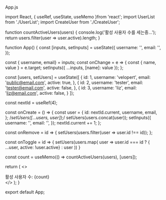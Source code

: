 App.js

import React, { useRef, useState, useMemo }from 'react';
import UserList from './UserList';
import CreateUser from './CreateUser';

function countActiveUsers(users) {
  console.log('활성 사용자 수를 세는중...');
  return users.filter(user => user.active).length;
}

function App() {
  const [inputs, setInputs] = useState({
    username: '',
    email: '',
  });

  const { username, email} = inputs;
  const onChange = e => {
    const { name, value } = e.target;
    setInputs({
      ...inputs,
      [name]: value
    });
  };

  const [users, setUsers] = useState([
    {
        id: 1,
        username: 'velopert',
        email: 'public@email.com',
        active: true,
    },
    {
        id: 2,
        username: 'tester',
        email: 'tester@email.com',
        active: false,
    },
    {
        id: 3,
        username: 'liz',
        email: 'liz@email.com',
        active: false,
    }
  ]);

  const nextId = useRef(4);

  const onCreate = () => {
    const user = {
      id: nextId.current,
      username,
      email,
    };
    /*setUsers([...users, user]);*/
    setUsers(users.concat(user));
    setInputs({
      username: '',
      email: '',
    });
    nextId.current += 1;
  };

  const onRemove = id => {
    setUsers(users.filter(user => user.id !== id));
  };

  const onToggle = id => {
    setUsers(users.map(
      user => user.id === id
        ? { ...user, active: !user.active}
        : user
    ))
  }

  const count = useMemo(() => countActiveUsers(users), [users]);

  return (
    <>
      <CreateUser
        username={username}
        email={email}
        onChange={onChange}
        onCreate={onCreate}
      />
      <UserList users={users} onRemove={onRemove} onToggle={onToggle}/>
      <div>활성 사용자 수: {count}</div>
    </>
  );
}

export default App;
